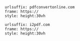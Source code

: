 
```custom-frames
urlsuffix: pdfconvertonline.com
frame: https://
style: height:30vh
```

```custom-frames
urlsuffix: i2pdf.com
frame: https://
style: height:30vh
```
